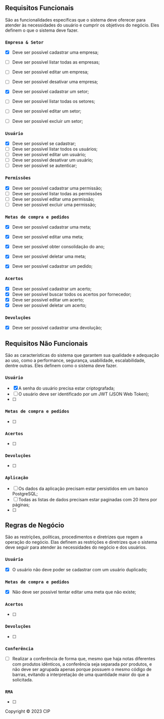 ## Requisitos Funcionais

São as funcionalidades específicas que o sistema deve oferecer para atender às necessidades do usuário e cumprir os objetivos do negócio. Eles definem o que o sistema deve fazer.

### `Empresa & Setor`

- [x] Deve ser possível cadastrar uma empresa;
- [ ] Deve ser possível listar todas as empresas;
- [ ] Deve ser possível editar um empresa;
- [ ] Deve ser possível desativar uma empresa;

- [x] Deve ser possível cadastrar um setor;
- [ ] Deve ser possível listar todas os setores;
- [ ] Deve ser possível editar um setor;
- [ ] Deve ser possível excluir um setor;

### `Usuário`

- [x] Deve ser possível se cadastrar;
- [ ] Deve ser possível listar todos os usuários;
- [ ] Deve ser possível editar um usuário;
- [ ] Deve ser possível desativar um usuário;
- [ ] Deve ser possível se autenticar;

### `Permissões`

- [x] Deve ser possível cadastrar uma permissão;
- [ ] Deve ser possível listar todas as permissões
- [ ] Deve ser possível editar uma permissão;
- [ ] Deve ser possível excluir uma permissão;

### `Metas de compra e pedidos`

- [x] Deve ser possível cadastrar uma meta;
- [x] Deve ser possível editar uma meta;
- [x] Deve ser possível obter consolidação do ano;
- [x] Deve ser possível deletar uma meta;

- [x] Deve ser possível cadastrar um pedido;

### `Acertos`

- [x] Deve ser possível cadastrar um acerto;
- [x] Deve ser possível buscar todos os acertos por fornecedor;
- [x] Deve ser possível editar um acerto;
- [x] Deve ser possível deletar um acerto;

### `Devoluções`

- [x] Deve ser possivel cadastrar uma devolução;

## Requisitos Não Funcionais

São as características do sistema que garantem sua qualidade e adequação ao uso, como a performance, segurança, usabilidade, escalabilidade, dentre outras. Eles definem como o sistema deve fazer.

### `Usuário`

- [x] A senha do usuário precisa estar criptografada;
- [ ] O usuário deve ser identificado por um JWT (JSON Web Token);
- [ ]

### `Metas de compra e pedidos`

- [ ]

### `Acertos`

- [ ]

### `Devoluções`

- [ ]

### `Aplicação`

- [ ] Os dados da aplicação precisam estar persistidos em um banco PostgreSQL;
- [ ] Todas as listas de dados precisam estar paginadas com 20 itens por páginas;
- [ ]

## Regras de Negócio

São as restrições, políticas, procedimentos e diretrizes que regem a operação do negócio. Elas definem as restrições e diretrizes que o sistema deve seguir para atender às necessidades do negócio e dos usuários.

### `Usuário`

- [x] O usuário não deve poder se cadastrar com um usuário duplicado;

### `Metas de compra e pedidos`

- [x] Não deve ser possível tentar editar uma meta que não existe;

### `Acertos`

- [ ]

### `Devoluções`

- [ ]

### `Conferência`

- [ ] Realizar a conferência de forma que, mesmo que haja notas diferentes com produtos idênticos, a conferência seja separada por produtos, e não deve ser agrupada apenas porque possuem o mesmo código de barras, evitando a interpretação de uma quantidade maior do que a solicitada.

### `RMA`

- [ ]

Copyright © 2023 CIP
